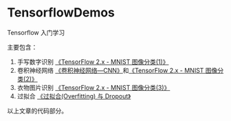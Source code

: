 # TensorflowDemos
Tensorflow 入门学习

主要包含：

1. 手写数字识别
[《TensorFlow 2.x - MNIST 图像分类(1)》](https://www.jianshu.com/p/d8fdf9282e18)
2. 卷积神经网络
[《卷积神经网络—CNN》](https://www.jianshu.com/p/d813215b27fc)和[《TensorFlow 2.x - MNIST 图像分类(2)》](https://www.jianshu.com/p/473bbbf56d6c)
3. 衣物图片识别
[《TensorFlow 2.x - MNIST 图像分类(3)》](https://www.jianshu.com/p/f421e9b5b468)
4. 过拟合
[《过拟合(Overfitting) 与 Dropout》](https://www.jianshu.com/p/b3d98ce0bc1e)

以上文章的代码部分。
